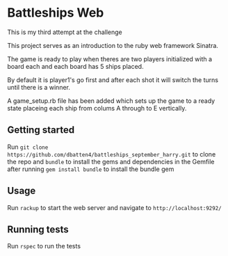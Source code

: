 # Battleships Web

This is my third attempt at the challenge

This project serves as an introduction to the ruby web framework Sinatra. 

The game is ready to play when theres are two players initialized with a board each and each board has 5 ships placed. 

By default it is player1's go first and after each shot it will switch the turns until there is a winner. 

A game_setup.rb file has been added which sets up the game to a ready state placeing each ship from colums A through to E vertically. 

## Getting started

Run 
`git clone https://github.com/dbatten4/battleships_september_harry.git`
to clone the repo and 
`bundle`
to install the gems and dependencies in the Gemfile after running
`gem install bundle`
to install the bundle gem

## Usage

Run 
`rackup`
to start the web server and navigate to `http://localhost:9292/`

## Running tests

Run 
`rspec`
to run the tests
